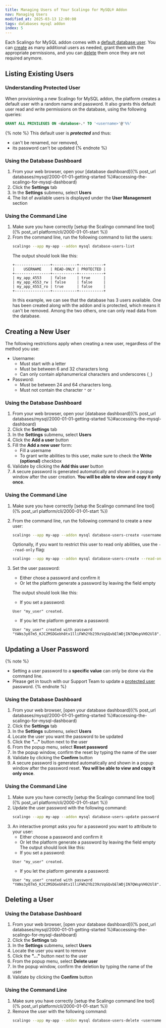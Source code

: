 ```yaml
---
title: Managing Users of Your Scalingo for MySQL® Addon
nav: Managing Users
modified_at: 2025-03-13 12:00:00
tags: databases mysql addon
index: 5
---
```


Each Scalingo for MySQL addon comes with a [default database user](#understanding-protected-users).
You can [create](#creating-a-new-user) as many additional users as needed,
grant them with the appropriate permissions, and you can [delete](#deleting-a-user)
them once they are not required anymore.


## Listing Existing Users

### Understanding Protected User

When provisioning a new Scalingo for MySQL addon, the platform creates a
default user with a random name and password. It also grants this default user
read and write permissions on the database, using the following queries:

```sql
GRANT ALL PRIVILEGES ON <database>.* TO '<username>'@'%%'
```

{% note %}
This default user is ***protected*** and thus:
- can't be renamed, nor removed,
- its password can't be updated
{% endnote %}

### Using the Database Dashboard

1. From your web browser, open your [database dashboard]({% post_url databases/mysql/2000-01-01-getting-started %}#accessing-the-scalingo-for-mysql-dashboard)
2. Click the **Settings** tab
3. In the **Settings** submenu, select **Users**
4. The list of available users is displayed under the **User Management**
   section

### Using the Command Line

1. Make sure you have correctly [setup the Scalingo command line tool]({% post_url platform/cli/2000-01-01-start %})
2. From the command line, run the following command to list the users:
   ```bash
   scalingo --app my-app --addon mysql database-users-list
   ```
   The output should look like this:
   ```text
   +----------------+-----------+-----------+
   |    USERNAME    | READ-ONLY | PROTECTED |
   +----------------+-----------+-----------+
   | my_app_4553    | false     | true      |
   | my_app_4553_rw | false     | false     |
   | my_app_4553_ro | true      | false     |
   +----------------+-----------+-----------+
   ```
   In this example, we can see that the database has 3 users available. One has
   been created along with the addon and is protected, which means it can't be
   removed. Among the two others, one can only read data from the database.


## Creating a New User

The following restrictions apply when creating a new user, regardless of the
method you use:

- Username:
  - Must start with a letter
  - Must be between 6 and 32 characters long
  - Can only contain alphanumerical characters and underscores (`_`)
- Password:
  - Must be between 24 and 64 characters long.
  - Must not contain the character `"` or `'`

### Using the Database Dashboard

1. From your web browser, open your [database dashboard]({% post_url databases/mysql/2000-01-01-getting-started %}#accessing-the-mysql-dashboard)
2. Click the **Settings** tab
3. In the **Settings** submenu, select **Users**
4. Click the **Add a user** button
5. Fill the **Add a new user** form:
   - Fill a username
   - To grant write abilities to this user, make sure to check the **Write
     (optional)** checkbox
6. Validate by clicking the **Add this user** button
7. A secure password is generated automatically and shown in a popup window
   after the user creation. **You will be able to view and copy it only once**.

### Using the Command Line

1. Make sure you have correctly [setup the Scalingo command line tool]({% post_url platform/cli/2000-01-01-start %})
2. From the command line, run the following command to create a new user:
   ```bash
   scalingo --app my-app --addon mysql database-users-create <username>
   ```
   Optionally, if you want to restrict this user to read only abilities, use
   the `--read-only` flag:
   ```bash
   scalingo --app my-app --addon mysql database-users-create --read-only <username>
   ```
3. Set the user password:
   - Either chose a password and confirm it
   - Or let the platform generate a password by leaving the field empty

   The output should look like this:
   - If you set a password:
   ```text
   User "my_user" created.
   ```
   - If you let the platform generate a password:
   ```text
   User "my_user" created with password "YANs3y07m5_KJC2MSDGebh8tx1lliFWh2Yb239zVqGQvbElWDjIN7QWspVH92Ul8".
   ```

## Updating a User Password

{% note %}
- Setting a user password to a **specific value** can only be done via the
  command line.
- Please get in touch with our Support Team to update a
  [protected user](#understanding-protected-user) password.
{% endnote %}

### Using the Database Dashboard

1. From your web browser, [open your database dashboard]({% post_url databases/mysql/2000-01-01-getting-started %}#accessing-the-scalingo-for-mysql-dashboard)
2. Click the **Settings** tab
3. In the **Settings** submenu, select **Users**
4. Locate the user you want the password to be updated
5. Click the **"&#8230;"** button next to the user
6. From the popup menu, select **Reset password**
7. In the popup window, confirm the reset by typing the name of the user
8. Validate by clicking the **Confirm** button
9. A secure password is generated automatically and shown in a popup window
   after the password reset. **You will be able to view and copy it only
   once**.

### Using the Command Line

1. Make sure you have correctly [setup the Scalingo command line tool]({% post_url platform/cli/2000-01-01-start %})
2. Update the user password with the following command:
   ```bash
   scalingo --app my-app --addon mysql database-users-update-password <username>
   ```
3. An interactive prompt asks you for a password you want to attribute to your user:
   - Either choose a password and confirm it
   - Or let the platform generate a password by leaving the field empty
   The output should look like this:
   - If you set a password:
   ```text
   User "my_user" created.
   ```
   - If you let the platform generate a password:
   ```text
   User "my_user" created with password "YANs3y07m5_KJC2MSDGebh8tx1lliFWh2Yb239zVqGQvbElWDjIN7QWspVH92Ul8".
   ```


## Deleting a User

### Using the Database Dashboard

1. From your web browser, [open your database dashboard]({% post_url databases/mysql/2000-01-01-getting-started %}#accessing-the-scalingo-for-mysql-dashboard)
2. Click the **Settings** tab
3. In the **Settings** submenu, select **Users**
4. Locate the user you want to remove
5. Click the **"&#8230;"** button next to the user
6. From the popup menu, select **Delete user**
7. In the popup window, confirm the deletion by typing the name of the user
8. Validate by clicking the **Confirm** button

### Using the Command Line

1. Make sure you have correctly [setup the Scalingo command line tool]({% post_url platform/cli/2000-01-01-start %})
2. Remove the user with the following command:
   ```bash
   scalingo --app my-app --addon mysql database-users-delete <username>
   ```
